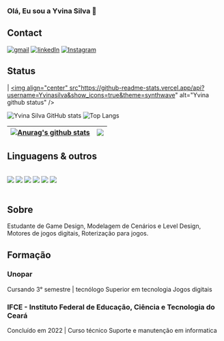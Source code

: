 ### Olá, Eu sou a Yvina Silva 👋

## Contact

[![gmail](https://img.shields.io/badge/Gmail-D14836?style=for-the-badge&logo=gmail&logoColor=white)](yvinayvin@gmail.com)
[![linkedIn](https://img.shields.io/badge/LinkedIn-0077B5?style=for-the-badge&logo=linkedin&logoColor=white)](www.linkedin.com/in/yvina-silva)
[![Instagram](https://img.shields.io/badge/Instagram-E4405F?style=for-the-badge&logo=instagram&logoColor=white)](https://www.instagram.com/yvinasilv/)

## Status
| <a href="https://github.com/Yvinasilva/github-readme-stats"><img align="center" src"https://github-readme-stats.vercel.app/api?username=Yvinasilva&show_icons=true&theme=synthwave" alt="Yvina github status" />

![Yvina Silva GitHub stats](https://github-readme-stats.vercel.app/api?username=Yvinasilva&show_icons=true&theme=synthwave)
![Top Langs](https://github-readme-stats.vercel.app/api/top-langs/?username=Yvinasilva&layout=compact)

| <a href="https://github.com/anuraghazra/github-readme-stats"><img align="center" src="https://github-readme-stats.vercel.app/api?username=anuraghazra&show_icons=true&include_all_commits=true&theme=buefy&hide_border=true" alt="Anurag's github stats" /></a> | <a href="https://github.com/anuraghazra/github-readme-stats"><img align="center" src="https://github-readme-stats.vercel.app/api/top-langs/?username=anuraghazra&layout=compact&theme=buefy&hide_border=true" /></a> |
| ------------- | ------------- |

## Linguagens & outros

<div style="display: inline_block"><br>
  <img src="https://img.shields.io/badge/HTML-239120?style=for-the-badge&logo=html5&logoColor=white" />
  <img src="https://img.shields.io/badge/CSS-239120?&style=for-the-badge&logo=css3&logoColor=white" />
  <img src="https://img.shields.io/badge/JavaScript-323330?style=for-the-badge&logo=javascript&logoColor=F7DF1E" />
  <img src="https://img.shields.io/badge/C%2B%2B-00599C?style=for-the-badge&logo=c%2B%2B&logoColor=white" />
  <img src="https://img.shields.io/badge/C%23-239120?style=for-the-badge&logo=c-sharp&logoColor=white" />
  <img src="https://img.shields.io/badge/Unity-100000?style=for-the-badge&logo=unity&logoColor=white" />
</div><br>

## Sobre

Estudante de Game Design, Modelagem de Cenários e Level Design, Motores de jogos digitais, Roterização para jogos.

## Formação

### Unopar
Cursando 3° semestre | tecnólogo Superior em tecnologia Jogos digitais

### IFCE - Instituto Federal de Educação, Ciência e Tecnologia do Ceará
Concluído em 2022 | Curso técnico Suporte e manutenção em informatica

